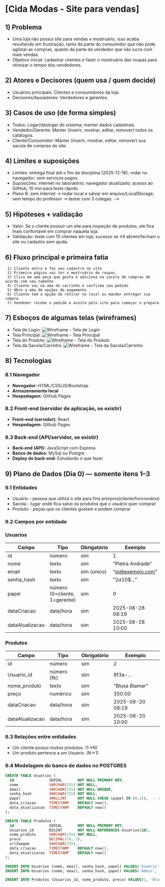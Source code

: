 # [Cida Modas - Site para vendas]

## 1) Problema
- Uma loja não possui site para vendas e mostruário, isso acaba resultando 
   em frustração, tanto da parte do consumidor que não pode agilizar as compras, 
   quanto da parte do vendedor que não lucra com mais vendas.
- Objetivo inicial: cadastrar clientes e fazer o mostruário das roupas para otimizar o tempo dos vendedores.
     

## 2) Atores e Decisores (quem usa / quem decide)
- Usuários principais: Clientes e consumidores da loja.
- Decisores/Apoiadores: Vendedores e gerentes.

## 3) Casos de uso (de forma simples)
- Todos: Logar/deslogar do sistema; manter dados cadastrais.
- Vendedor/Gerente: Manter (inserir, mostrar, editar, remover) todos os catálogos.
- Cliente/Consumidor: Manter (inserir, mostrar, editar, remover) sua sacola de compras do site.

## 4) Limites e suposições
- Limites: entrega final até o fim da disciplina (2025-12-18); rodar no navegador; sem serviços pagos.
- Suposições: internet no laboratório; navegador atualizado; acesso ao GitHub; 10 min para teste rápido.
- Plano B: sem internet → rodar local e salvar em arquivo/LocalStorage; sem tempo do professor → testar com 3 colegas. -->

## 5) Hipóteses + validação
- Valor: Se o cliente possuir um site para inspeção de produtos, ele fica mais confortável em comprar naquela loja.
- Validação: teste com 10 clientes em loja; sucesso se ≥9 abrem/fecham o site ou cadastro sem ajuda.

## 6) Fluxo principal e primeira fatia
     1) Cliente entra e faz seu cadastro no site
     2) Primeira página vai ter o mostruário de roupas
     3) Clica em uma peça que gosta e adiciona na sacola de compras de acordo com seu tamanho
     4) Cliente vai na aba do carrinho e confirma seu pedido
     5) Abre a aba de opções de pagamento
     6) Cliente tem a opção de retirar no local ou mandar entregar sua compra
     7) Vendedor recebe o pedido e aceita pelo site para começar o preparo

## 7) Esboços de algumas telas (wireframes)
- Tela de Login:
![Wireframe - Tela de Login](./images/teladelogin.png)
- Tela Principal:
![Wireframe - Tela Principal](./images/telaprincipal.png)
- Tela do Produto:
![Wireframe - Tela do Produto](./images/telaproduto.png)
- Tela da Sacola/Carrinho:
![Wireframe - Tela da Sacola/Carrinho](./images/telasacola.png)

## 8) Tecnologias

### 8.1 Navegador
- **Navegador:** HTML/CSS/JS/Bootstrap  
- **Armazenamento local** 
- **Hospedagem:** GitHub Pages

### 8.2 Front-end (servidor de aplicação, se existir)
- **Front-end (servidor):** React  
- **Hospedagem:** Github Pages

### 8.3 Back-end (API/servidor, se existir)
- **Back-end (API):** JavaScript com Express 
- **Banco de dados:** MySql ou Postgre
- **Deploy do back-end:** Estudando o que fazer

## 9) Plano de Dados (Dia 0) — somente itens 1–3

### 9.1 Entidades
- Usuário - pessoa que utiliza o site para fins prórpios(cliente/funcionário)
- Sacola - lugar onde fica salvo os produtos que o usuário quer comprar
- Produto - peças que os clientes gostam e podem comprar

### 9.2 Campos por entidade

### Usuarios
| Campo           | Tipo                          | Obrigatório | Exemplo            |
|-----------------|-------------------------------|-------------|--------------------|
| id              | número                        | sim         | 1                  |
| nome            | texto                         | sim         | "Pietra Andrade"   |
| email           | texto                         | sim (único) | "pi@exemplo.com"   |
| senha_hash      | texto                         | sim         | "$2a$10$..."       |
| papel           | número (0=cliente, 1=gerente) | sim         | 0                  |
| dataCriacao     | data/hora                     | sim         | 2025-08-28 08:19   |
| dataAtualizacao | data/hora                     | sim         | 2025-08-28 10:00   |

### Produtos
| Campo           | Tipo               | Obrigatório | Exemplo                 |
|-----------------|--------------------|-------------|-------------------------|
| id              | número             | sim         | 2                       |
| Usuario_id      | número (fk)        | sim         | 8f3a-...                |
| nome_produto    | texto              | sim         | "Blusa Biamar"          |
| preço           | numérico           | sim         | 350.00                  | 
| dataCriacao     | data/hora          | sim         | 2025-08-20 08:19        |
| dataAtualizacao | data/hora          | sim         | 2025-08-20 10:00        |

### 9.3 Relações entre entidades
- Um cliente possui muitos produtos. (1→N)
- Um produto pertence a um Usuario. (N→1)

### 9.4 Modelagem do banco de dados no POSTGRES

```sql
CREATE TABLE Usuarios (
  id                SERIAL       NOT NULL PRIMARY KEY,
  nome              VARCHAR(255) NOT NULL,
  email             VARCHAR(255) NOT NULL UNIQUE,
  senha_hash        VARCHAR(255) NOT NULL,
  papel             SMALLINT     NOT NULL CHECK (papel IN (0,1)),  -- 0=cliente, 1=gerente
  data_criacao      TIMESTAMP    DEFAULT now(),
  data_atualizacao  TIMESTAMP    DEFAULT now()
);

CREATE TABLE Produtos (
  id                SERIAL       NOT NULL PRIMARY KEY,
  Usuarios_id       BIGINT       NOT NULL REFERENCES Usuarios(id),
  nome_produto      VARCHAR(255) NOT NULL,
  preco             DECIMAL(10, 2),
  urlImagem         VARCHAR(255),
  data_criacao      TIMESTAMP    DEFAULT now(),
  data_atualizacao  TIMESTAMP    DEFAULT now()
);

INSERT INTO Usuarios (nome, email, senha_hash, papel) VALUES('Usuário', 'user@user.com.br', '123', 0);
INSERT INTO Usuarios (nome, email, senha_hash, papel) VALUES('Admin', 'admin@admin.com.br', '123', 1);

INSERT INTO Produtos (Usuarios_id, nome_produto, preco) VALUES(1, 'Blusa Biamar', 350.00);
```
